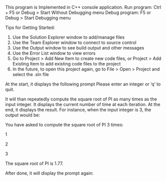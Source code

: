 This program is  Implemented in C++ console application.
  Run program: Ctrl + F5 or Debug > Start Without Debugging menu
  Debug program: F5 or Debug > Start Debugging menu

 Tips for Getting Started: 
   1. Use the Solution Explorer window to add/manage files
   2. Use the Team Explorer window to connect to source control
   3. Use the Output window to see build output and other messages
   4. Use the Error List window to view errors
   5. Go to Project > Add New Item to create new code files, or Project > Add Existing Item to add existing code files to the project
  6. In the future, to open this project again, go to File > Open > Project and select the .sln file




At the start, it displays the following prompt
Please enter an integer or ‘q’ to quit.

 It will than repeatedly compute the square root of PI as many times as the input integer. It displays the current number of time at each iteration. At the end, it displays the result. For instance, when the input integer is 3, the output would be:

You have asked to compute the square root of PI 3 times:

1

2

3

The square root of PI is 1.77.

After done, it will display the prompt again:

 
